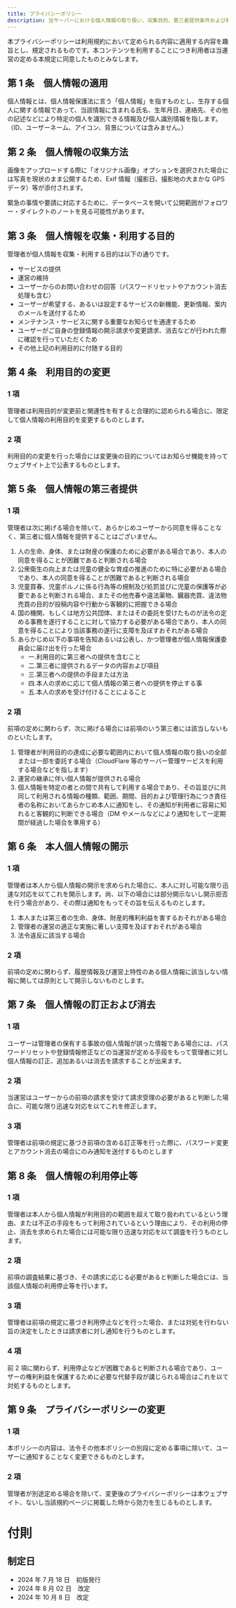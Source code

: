 ```yaml
---
title: プライバシーポリシー
description: 当サーバーにおける個人情報の取り扱い、収集目的、第三者提供条件および利用者の権利に関する規定
---
```


本プライバシーポリシーは利用規約において定められる内容に適用する内容を趣旨とし、規定されるものです。本コンテンツを利用することにつき利用者は当運営の定める本規定に同意したものとみなします。

## 第 1 条　個人情報の適用

個人情報とは、個人情報保護法に言う「個人情報」を指すものとし、生存する個人に関する情報であって、当該情報に含まれる氏名、生年月日、連絡先、その他の記述などにより特定の個人を識別できる情報及び個人識別情報を指します。（ID、ユーザーネーム、アイコン、背景については含みません。）

## 第 2 条　個人情報の収集方法

画像をアップロードする際に「オリジナル画像」オプションを選択された場合には写真を現状のまま公開するため、Exif 情報（撮影日、撮影地の大まかな GPS データ）等が添付されます。

緊急の事情や要請に対応するために、データベースを開いて公開範囲がフォロワー・ダイレクトのノートを見る可能性があります。

## 第 3 条　個人情報を収集・利用する目的

管理者が個人情報を収集・利用する目的は以下の通りです。

- サービスの提供
- 運営の維持
- ユーザーからのお問い合わせの回答（パスワードリセットやアカウント消去処理も含む）
- ユーザーが希望する、あるいは設定するサービスの新機能、更新情報、案内のメールを送付するため
- メンテナンス・サービスに関する重要なお知らせを通達するため
- ユーザーがご自身の登録情報の開示請求や変更請求、消去などが行われた際に確認を行っていただくため
- その他上記の利用目的に付随する目的

## 第 4 条　利用目的の変更

### 1 項

管理者は利用目的が変更前と関連性を有すると合理的に認められる場合に、限定して個人情報の利用目的を変更するものとします。

### 2 項

利用目的の変更を行った場合には変更後の目的についてはお知らせ機能を持ってウェブサイト上で公表するものとします。

## 第 5 条　個人情報の第三者提供

### 1 項

管理者は次に掲げる場合を除いて、あらかじめユーザーから同意を得ることなく、第三者に個人情報を提供することはございません。

1. 人の生命、身体、または財産の保護のために必要がある場合であり、本人の同意を得ることが困難であると判断される場合
2. 公衆衛生の向上または児童の健全な育成の推進のために特に必要がある場合であり、本人の同意を得ることが困難であると判断される場合
3. 児童買春、児童ポルノに係る行為等の規制及び処罰並びに児童の保護等が必要であると判断される場合、またその他売春や違法薬物、臓器売買、違法物売買の目的が投稿内容や行動から客観的に把握できる場合
4. 国の機関、もしくは地方公共団体、またはその委託を受けたものが法令の定める事務を遂行することに対して協力する必要がある場合であり、本人の同意を得ることにより当該事務の遂行に支障を及ぼすおそれがある場合
5. あらかじめ以下の事項を告知あるいは公表し、かつ管理者が個人情報保護委員会に届け出を行った場合
   - 一.利用目的に第三者への提供を含むこと
   - 二.第三者に提供されるデータの内容および項目
   - 三.第三者への提供の手段または方法
   - 四.本人の求めに応じて個人情報の第三者への提供を停止する事
   - 五.本人の求めを受け付けることによること

### 2 項

前項の定めに関わらず、次に掲げる場合には前項のいう第三者には該当しないものといたします。

1. 管理者が利用目的の達成に必要な範囲内において個人情報の取り扱いの全部または一部を委託する場合（CloudFlare 等のサーバー管理サービスを利用する場合などを指します）
2. 運営の継承に伴い個人情報が提供される場合
3. 個人情報を特定の者との間で共有して利用する場合であり、その旨並びに共同して利用される情報の種類、範囲、期間、目的および管理行為につき責任者の名称においてあらかじめ本人に通知をし、その通知が利用者に容易に知れると客観的に判断できる場合（DM やメールなどにより通知をして一定期間が経過した場合を準用する）

## 第 6 条　本人個人情報の開示

### 1 項

管理者は本人から個人情報の開示を求められた場合に、本人に対し可能な限り迅速な対応を以てこれを開示します。尚、以下の場合には部分開示ないし開示拒否を行う場合があり、その際は通知をもってその旨を伝えるものとします。

1. 本人または第三者の生命、身体、財産的権利利益を害するおそれがある場合
2. 管理者の運営の適正な実施に著しい支障を及ぼすおそれがある場合
3. 法令違反に該当する場合

### 2 項

前項の定めに関わらず、履歴情報及び運営上特性のある個人情報に該当しない情報に関しては原則として開示しないものとします。

## 第 7 条　個人情報の訂正および消去

### 1 項

ユーザーは管理者の保有する事故の個人情報が誤った情報である場合には、パスワードリセットや登録情報修正などの当運営が定める手段をもって管理者に対し個人情報の訂正、追加あるいは消去を請求することが出来ます。

### 2 項

当運営はユーザーからの前項の請求を受けて請求受理の必要があると判断した場合に、可能な限り迅速な対応を以てこれを修正します。

### 3 項

管理者は前項の規定に基づき前項の含める訂正等を行った際に、パスワード変更とアカウント消去の場合にのみ通知を送付するものとします

## 第 8 条　個人情報の利用停止等

### 1 項

管理者は本人から個人情報が利用目的の範囲を超えて取り扱われているという理由、または不正の手段をもって利用されているという理由により、その利用の停止、消去を求められた場合には可能な限り迅速な対応を以て調査を行うものとします。

### 2 項

前項の調査結果に基づき、その請求に応じる必要があると判断した場合には、当該個人情報の利用停止等を行います。

### 3 項

管理者は前項の規定に基づき利用停止などを行った場合、または対処を行わない旨の決定をしたときは請求者に対し通知を行うものとします。

### 4 項

前 2 項に関わらず、利用停止などが困難であると判断される場合であり、ユーザーの権利利益を保護するために必要な代替手段が講じられる場合はこれを以て対処するものとします。

## 第 9 条　プライバシーポリシーの変更

### 1 項

本ポリシーの内容は、法令その他本ポリシーの別段に定める事項に除いて、ユーザーに通知することなく変更できるものとします。

### 2 項

管理者が別途定める場合を除いて、変更後のプライバシーポリシーは本ウェブサイト、ないし当該規約ページに掲載した時から効力を生じるものとします。

# 付則

## 制定日

- 2024 年 7 月 18 日　初版発行
- 2024 年 8 月 02 日　改定
- 2024 年 10 月 8 日　改定
